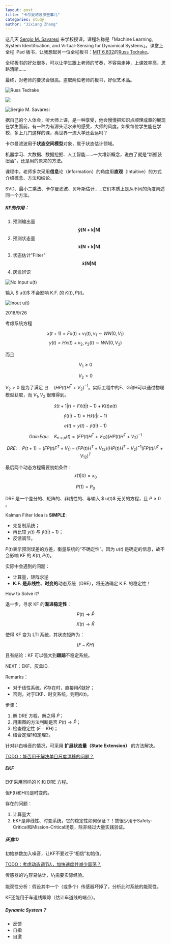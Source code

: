 ```yaml
---
layout: post
title: "卡尔曼滤波那些事儿"
categories: study
author: "Jixiang Zhang"
---
```


这几天 [Sergio M. Savaresi](http://home.deib.polimi.it/savaresi/) 来学校授课，课程名称是「Machine Learning, System Identification, and Virtual-Sensing for Dynamical Systems」。课堂上全程 iPad 板书，让我想起另一位全程板书：[MIT 6.832](http://underactuated.csail.mit.edu/Spring2018/)的[Russ Tedrake](https://groups.csail.mit.edu/locomotion/russt.html)。

全程板书的好处很多，可以让学生跟上老师的节奏，不容易走神，上课效率高，思路清晰……

最终，对老师的要求会很高。盗取两位老师的板书，好似艺术品。

![Russ Tedrake](/images/6832.jpg)

![](/images/6832spring2018.jpg)

![Sergio M. Savaresi](/images/Class-notes-25-9-2018.jpg)

据自己的个人体会，听大师上课，是一种享受，他会慢慢把知识点顺理成章的展现在学生面前，有一种为有源头活水来的感受，大师的风度。如果每位学生能在学校，多上几门这样的课，离世界一流大学还会远吗？

卡尔曼滤波用于**状态空间模型**对象，属于状态估计领域。

机器学习、大数据、数据挖掘、人工智能……一大堆新概念，说白了就是“新瓶装旧酒”，还是用的原来的方法。

课程中，老师多次采用**信息**论（Information）的角度用**直观**（Intuitive）的方式介绍概念、方法和结论。

SVD、最小二乘法、卡尔曼滤波、贝叶斯估计……它们本质上是从不同的角度阐述同一个方法。

##### KF的作用：

1. 预测输出量 $$\mathbf{\hat{y}(N+k|N)}$$
2. 预测状态量 $$\mathbf{\hat{x}(N+k|N)}$$
3. 状态估计"Filter" $$\mathbf{\hat{x}(N|N)}$$
4. 灰盒辨识

![No Input u(t)](/images/KF00.jpg)

输入 $ u(t)$ 不会影响 K.F. 的 $K(t), P(t)$。

![Inout u(t)](/images/KF01.jpg)

2018/9/26

考虑系统方程


$$
x(t+1)=Fx(t)+v_{1}(t), v_{1} \sim WN(0,V_{1})
$$
$$
y(t)=Hx(t)+v_{2}, v_{2}(t) \sim WN(0,V_{2})
$$



而且


$$
V_{1} \geq 0
$$

$$
V_{2} > 0
$$



$V_{2}>0$ 是为了满足 $\exists \quad (HP(t)H^{T}+V_{2})^{-1}$。实际工程中的F、G和H可以通过物理模型获取，而 $V_1,V_2$ 很难得到。


$$
\hat{x}(t+1|t)=F\hat{x}(t|t-1)+K(t)e(t)
$$

$$
\hat{y}(t|t-1)=H\hat{x}(t|t-1)
$$

$$
e(t)=y(t)-\hat{y}(t|t-1)
$$

$$
Gain\,Equ:\quad K_{n\times p}(t)=(FP(t)H^T+V_{12})(HP(t)H^T+V_2)^{-1}
$$

$$
DRE:\quad P(t+1)=(FP(t)F^T+V_1)-(FP(t)H^T+V_{12})(HP(t)H^T+V_2)^{-1}(FP(t)H^T+V_{12})^T
$$



最后两个动态方程需要初始条件：
$$
\hat{x}(1|0)=x_0
$$

$$
P(1)=P_0
$$



DRE 是一个差分的、矩阵的、非线性的、与输入 $ u(t)$ 无关的方程，且  $P \geq 0$ 。



Kalman Filter Idea is **SIMPLE**:

- 先复制系统；
- 再比较 $y(t)$ 与 $\hat{y}(t|t-1)$；
- 反馈调节。

$P(t)$表示预测误差的方差，衡量系统的“不确定性”。因为 $u(t)$ 是确定的信息，故不会影响 KF 的 $K(t), P(t)$。



实际中会遇到的问题：

- 计算量，矩阵求逆
- **K.F. 是非线性、时变的**动态系统（DRE），将无法确定 K.F. 的稳定性！



How to Solve it?

退一步，寻求 KF 的**渐进稳定性**：


$$
P(t) \to \bar{P}
$$

$$
K(t) \to \bar{K}
$$



使得 KF 变为 LTI 系统，其状态矩阵为：


$$
(F-\bar{K}H)
$$


且有结论：KF 可以强大到**跟踪**不稳定系统。



NEXT：EKF、灰盒ID.

Remarks：

- 对于线性系统，$\bar{K}$存在时，直接用$\bar{K}$就好；
- 否则，对于EKF、时变系统，则用$K(t)$。

步骤：

1. 解 DRE 方程，解之得 $\bar{P}$；
2. 用画图的方法判断是否 $P(t) \to \bar{P}$；
3. 检查稳定性 $(F-\bar{K}H)$；
4. 结合定理1和定理2。

针对非白噪音的情况，可采用 **扩展状态量（State Extension）** 的方法解决。

<u>TODO：能否用于解决单目尺度漂移的问题？</u>

##### EKF

EKF采用同样的 K 和 DRE 方程。

但F(t)和H(t)是时变的。

存在的问题：

1. 计算量大
2. EKF是非线性、时变系统，它的稳定性如何保证？！故很少用于Safety-Critical和Mission-Critical场景，除非经过大量实践验证。

##### 灰盒ID

初始参数加入噪音，让KF不要过于“相信”初始值。

<u>TODO：考虑动态调节$\lambda$，加快速度并减少震荡？</u>

传感器的$V_2$容易估计，$V_1$需要实际经验。



能观性分析：假设其中一个（或多个）传感器坏掉了，分析此时系统的能观性。



KF还能用于车道线跟踪（估计车道线的端点）。



##### Dynamic System？

- 反馈
- 自指
- 自激